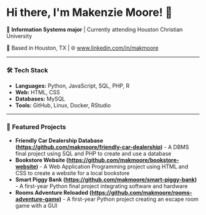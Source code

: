 # Hi there, I'm Makenzie Moore! 👋

🚀 **Information Systems major** | Currently attending Houston Christian University

📍 Based in Houston, TX | 🌐 www.linkedin.com/in/makmoore

---

### 🛠️ **Tech Stack**
- **Languages:** Python, JavaScript, SQL, PHP, R
- **Web:** HTML, CSS
- **Databases:** MySQL
- **Tools:** GitHub, Linux, Docker, RStudio

---

### 🌟 **Featured Projects**
- **Friendly Car Dealership Database (https://github.com/makmoore/friendly-car-dealership)** - A DBMS final project using SQL and PHP to create and use a database
- **Bookstore Website (https://github.com/makmoore/bookstore-website)** - A Web Application Programming project using HTML and CSS to create a website for a local bookstore
- **Smart Piggy Bank (https://github.com/makmoore/smart-piggy-bank)** - A first-year Python final project integrating software and hardware
- **Rooms Adventure Reloaded (https://github.com/makmoore/rooms-adventure-game)** - A first-year Python project creating an escape room game with a GUI


